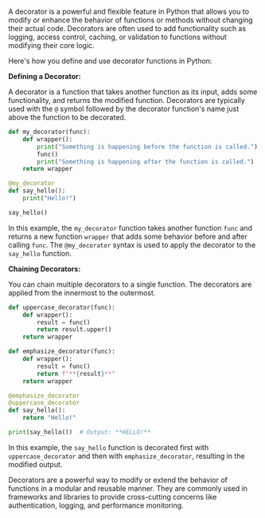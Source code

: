 A decorator is a powerful and flexible feature in Python that allows you to modify or enhance the behavior of functions or methods without changing their actual code. Decorators are often used to add functionality such as logging, access control, caching, or validation to functions without modifying their core logic.

Here's how you define and use decorator functions in Python:

**Defining a Decorator:**

A decorator is a function that takes another function as its input, adds some functionality, and returns the modified function. Decorators are typically used with the `@` symbol followed by the decorator function's name just above the function to be decorated.

```python
def my_decorator(func):
    def wrapper():
        print("Something is happening before the function is called.")
        func()
        print("Something is happening after the function is called.")
    return wrapper

@my_decorator
def say_hello():
    print("Hello!")

say_hello()
```

In this example, the `my_decorator` function takes another function `func` and returns a new function `wrapper` that adds some behavior before and after calling `func`. The `@my_decorator` syntax is used to apply the decorator to the `say_hello` function.

**Chaining Decorators:**

You can chain multiple decorators to a single function. The decorators are applied from the innermost to the outermost.

```python
def uppercase_decorator(func):
    def wrapper():
        result = func()
        return result.upper()
    return wrapper

def emphasize_decorator(func):
    def wrapper():
        result = func()
        return f"**{result}**"
    return wrapper

@emphasize_decorator
@uppercase_decorator
def say_hello():
    return "Hello!"

print(say_hello())  # Output: **HELLO!**
```

In this example, the `say_hello` function is decorated first with `uppercase_decorator` and then with `emphasize_decorator`, resulting in the modified output.

Decorators are a powerful way to modify or extend the behavior of functions in a modular and reusable manner. They are commonly used in frameworks and libraries to provide cross-cutting concerns like authentication, logging, and performance monitoring.
